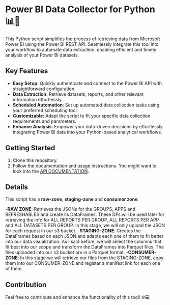 # Power BI Data Collector for Python 📊🐍

This Python script simplifies the process of retrieving data from Microsoft Power BI using the Power BI REST API. 
Seamlessly integrate this tool into your workflow to automate data extraction, enabling efficient and timely analysis of your Power BI datasets.

## Key Features
- **Easy Setup**: Quickly authenticate and connect to the Power BI API with straightforward configuration.
- **Data Extraction**: Retrieve datasets, reports, and other relevant information effortlessly.
- **Scheduled Automation**: Set up automated data collection tasks using your preferred scheduling tool.
- **Customizable**: Adapt the script to fit your specific data collection requirements and parameters.
- **Enhance Analysis**: Empower your data-driven decisions by effortlessly integrating Power BI data into your Python-based analytical workflows.

## Getting Started
1. Clone this repository.
2. Follow the documentation and usage instructions. You might want to look into the [API DOCUMENTATION](/https://learn.microsoft.com/en-us/rest/api/power-bi/).

## Details
This script has a **raw-zone**, **staging-zone** and **consumer zone**.

-**RAW ZONE**: Retrieves the JSONs for the GROUPS, APPS and REFRESHABLES and create its DataFrames. These DFs will be used later for retrieving the info for ALL REPORTS PER GROUP, 
ALL REPORTS PER APP and ALL DATASETS PER GROUP. In this stage, we will only upload the JSON for each request in our s3 bucket.
-**STAGING-ZONE**: Creates the DataFrames based on each JSON and adapts each one of them to fit better into our data visualization. As I said before, 
we will select the columns that fit best into our scope and transform the DataFrames into Parquet files. The files uploaded into our s3 bucket are in a Parquet format.
-**CONSUMER-ZONE**: In this stage we will retrieve our files from the STAGING-ZONE, copy them into our CONSUMER-ZONE and register a manifest link for each one of them.

## Contribution
Feel free to contribute and enhance the functionality of this tool! 🌐💻
